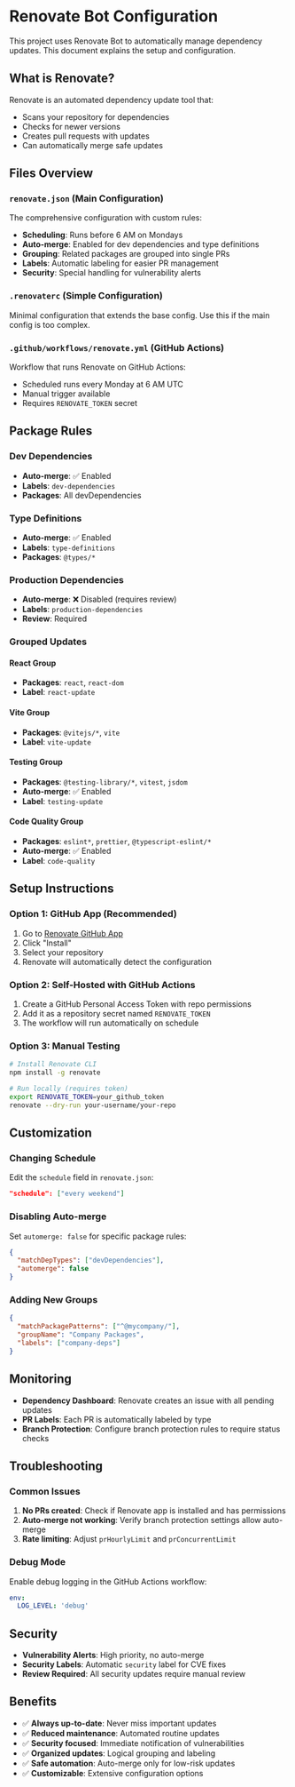 # Renovate Bot Configuration

This project uses Renovate Bot to automatically manage dependency updates. This document explains the setup and configuration.

## What is Renovate?

Renovate is an automated dependency update tool that:
- Scans your repository for dependencies
- Checks for newer versions
- Creates pull requests with updates
- Can automatically merge safe updates

## Files Overview

### `renovate.json` (Main Configuration)
The comprehensive configuration with custom rules:

- **Scheduling**: Runs before 6 AM on Mondays
- **Auto-merge**: Enabled for dev dependencies and type definitions
- **Grouping**: Related packages are grouped into single PRs
- **Labels**: Automatic labeling for easier PR management
- **Security**: Special handling for vulnerability alerts

### `.renovaterc` (Simple Configuration)
Minimal configuration that extends the base config. Use this if the main config is too complex.

### `.github/workflows/renovate.yml` (GitHub Actions)
Workflow that runs Renovate on GitHub Actions:
- Scheduled runs every Monday at 6 AM UTC
- Manual trigger available
- Requires `RENOVATE_TOKEN` secret

## Package Rules

### Dev Dependencies
- **Auto-merge**: ✅ Enabled
- **Labels**: `dev-dependencies`
- **Packages**: All devDependencies

### Type Definitions
- **Auto-merge**: ✅ Enabled  
- **Labels**: `type-definitions`
- **Packages**: `@types/*`

### Production Dependencies
- **Auto-merge**: ❌ Disabled (requires review)
- **Labels**: `production-dependencies`
- **Review**: Required

### Grouped Updates

#### React Group
- **Packages**: `react`, `react-dom`
- **Label**: `react-update`

#### Vite Group  
- **Packages**: `@vitejs/*`, `vite`
- **Label**: `vite-update`

#### Testing Group
- **Packages**: `@testing-library/*`, `vitest`, `jsdom`
- **Auto-merge**: ✅ Enabled
- **Label**: `testing-update`

#### Code Quality Group
- **Packages**: `eslint*`, `prettier`, `@typescript-eslint/*`
- **Auto-merge**: ✅ Enabled
- **Label**: `code-quality`

## Setup Instructions

### Option 1: GitHub App (Recommended)
1. Go to [Renovate GitHub App](https://github.com/apps/renovate)
2. Click "Install"
3. Select your repository
4. Renovate will automatically detect the configuration

### Option 2: Self-Hosted with GitHub Actions
1. Create a GitHub Personal Access Token with repo permissions
2. Add it as a repository secret named `RENOVATE_TOKEN`
3. The workflow will run automatically on schedule

### Option 3: Manual Testing
```bash
# Install Renovate CLI
npm install -g renovate

# Run locally (requires token)
export RENOVATE_TOKEN=your_github_token
renovate --dry-run your-username/your-repo
```

## Customization

### Changing Schedule
Edit the `schedule` field in `renovate.json`:
```json
"schedule": ["every weekend"]
```

### Disabling Auto-merge
Set `automerge: false` for specific package rules:
```json
{
  "matchDepTypes": ["devDependencies"],
  "automerge": false
}
```

### Adding New Groups
```json
{
  "matchPackagePatterns": ["^@mycompany/"],
  "groupName": "Company Packages",
  "labels": ["company-deps"]
}
```

## Monitoring

- **Dependency Dashboard**: Renovate creates an issue with all pending updates
- **PR Labels**: Each PR is automatically labeled by type
- **Branch Protection**: Configure branch protection rules to require status checks

## Troubleshooting

### Common Issues

1. **No PRs created**: Check if Renovate app is installed and has permissions
2. **Auto-merge not working**: Verify branch protection settings allow auto-merge
3. **Rate limiting**: Adjust `prHourlyLimit` and `prConcurrentLimit`

### Debug Mode
Enable debug logging in the GitHub Actions workflow:
```yaml
env:
  LOG_LEVEL: 'debug'
```

## Security

- **Vulnerability Alerts**: High priority, no auto-merge
- **Security Labels**: Automatic `security` label for CVE fixes
- **Review Required**: All security updates require manual review

## Benefits

- ✅ **Always up-to-date**: Never miss important updates
- ✅ **Reduced maintenance**: Automated routine updates  
- ✅ **Security focused**: Immediate notification of vulnerabilities
- ✅ **Organized updates**: Logical grouping and labeling
- ✅ **Safe automation**: Auto-merge only for low-risk updates
- ✅ **Customizable**: Extensive configuration options
